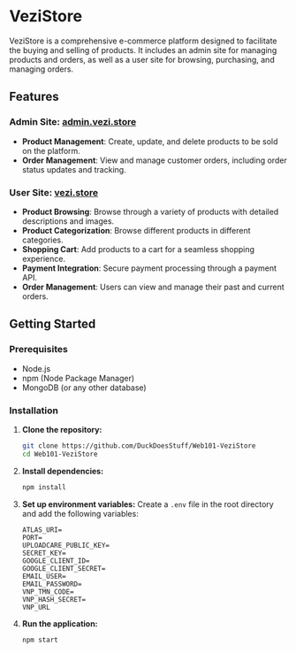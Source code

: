 

# VeziStore

VeziStore is a comprehensive e-commerce platform designed to facilitate the buying and selling of products. It includes an admin site for managing products and orders, as well as a user site for browsing, purchasing, and managing orders.

## Features

### Admin Site: [admin.vezi.store](https://admin.vezi.store/auth/signin)
- **Product Management**: Create, update, and delete products to be sold on the platform.
- **Order Management**: View and manage customer orders, including order status updates and tracking.

### User Site: [vezi.store](https://www.vezi.store/)
- **Product Browsing**: Browse through a variety of products with detailed descriptions and images.
- **Product Categorization**: Browse different products in different categories.
- **Shopping Cart**: Add products to a cart for a seamless shopping experience.
- **Payment Integration**: Secure payment processing through a payment API.
- **Order Management**: Users can view and manage their past and current orders.

## Getting Started

### Prerequisites
- Node.js
- npm (Node Package Manager)
- MongoDB (or any other database)

### Installation

1. **Clone the repository:**
    ```bash
    git clone https://github.com/DuckDoesStuff/Web101-VeziStore
    cd Web101-VeziStore
    ```

2. **Install dependencies:**
    ```bash
    npm install
    ```

3. **Set up environment variables:**
    Create a `.env` file in the root directory and add the following variables:
    ```env
    ATLAS_URI=
    PORT=
    UPLOADCARE_PUBLIC_KEY=
    SECRET_KEY=
    GOOGLE_CLIENT_ID=
    GOOGLE_CLIENT_SECRET=
    EMAIL_USER=
    EMAIL_PASSWORD=
    VNP_TMN_CODE=
    VNP_HASH_SECRET=
    VNP_URL
    ```

4. **Run the application:**
    ```bash
    npm start
    ```
